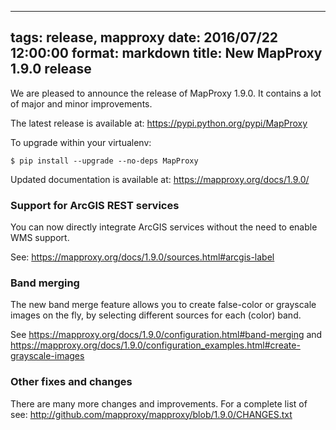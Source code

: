 
---
tags: release, mapproxy
date: 2016/07/22 12:00:00
format: markdown
title: New MapProxy 1.9.0 release
---

We are pleased to announce the release of MapProxy 1.9.0. It
contains a lot of major and minor improvements.

The latest release is available at: <https://pypi.python.org/pypi/MapProxy>

To upgrade within your virtualenv:

    $ pip install --upgrade --no-deps MapProxy

Updated documentation is available at: <https://mapproxy.org/docs/1.9.0/>

### Support for ArcGIS REST services

You can now directly integrate ArcGIS services without the need to enable WMS support.

See: <https://mapproxy.org/docs/1.9.0/sources.html#arcgis-label>

### Band merging

The new band merge feature allows you to create false-color or grayscale images on the fly, by selecting different sources for each (color) band.

See <https://mapproxy.org/docs/1.9.0/configuration.html#band-merging>
 and <https://mapproxy.org/docs/1.9.0/configuration_examples.html#create-grayscale-images>

### Other fixes and changes

There are many more changes and improvements.
For a complete list of see: <http://github.com/mapproxy/mapproxy/blob/1.9.0/CHANGES.txt>
